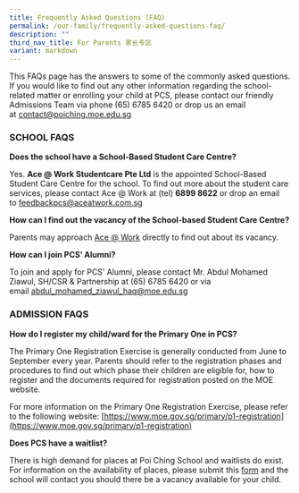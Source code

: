 ```yaml
---
title: Frequently Asked Questions (FAQ)
permalink: /our-family/frequently-asked-questions-faq/
description: ""
third_nav_title: For Parents 家长专区
variant: markdown
---
```

This FAQs page has the answers to some of the commonly asked questions. If you would like to find out any other information regarding the school-related matter or enrolling your child at PCS, please contact our friendly Admissions Team via phone (65) 6785 6420 or drop us an email at [contact@poiching.moe.edu.sg](mailto:contact@poiching.moe.edu.sg)

### SCHOOL FAQS

**Does the school have a School-Based Student Care Centre?**

Yes. **Ace @ Work Studentcare Pte Ltd** is the appointed School-Based Student Care Centre for the school. To find out more about the student care services, please contact Ace @ Work at (tel) **6899 8622** or drop an email to [feedbackpcs@aceatwork.com.sg](mailto:feedbackpcs@aceatwork.com.sg)

**How can I find out the vacancy of the School-based Student Care Centre?**

Parents may approach [Ace @ Work](mailto:feedbackpcs@aceatwork.com.sg) directly to find out about its vacancy.

**How can I join PCS’ Alumni?**

To join and apply for PCS’ Alumni, please contact Mr. Abdul Mohamed Ziawul, SH/CSR & Partnership at (65) 6785 6420 or via email [abdul_mohamed_ziawul_haq@moe.edu.sg](mailto:abdul_mohamed_ziawul_haq@moe.edu.sg)

### ADMISSION FAQS

**How do I register my child/ward for the Primary One in PCS?**

The Primary One Registration Exercise is generally conducted from June to September every year. Parents should refer to the registration phases and procedures to find out which phase their children are eligible for, how to register and the documents required for registration posted on the MOE website.

For more information on the Primary One Registration Exercise, please refer to the following website: [https://www.moe.gov.sg/primary/p1-registration](https://www.moe.gov.sg/primary/p1-registration)

**Does PCS have a waitlist?**

There is high demand for places at Poi Ching School and waitlists do exist. For information on the availability of places, please submit this [form](https://form.gov.sg/6555725ea1e3710012a31498) and the school will contact you should there be a vacancy available for your child.